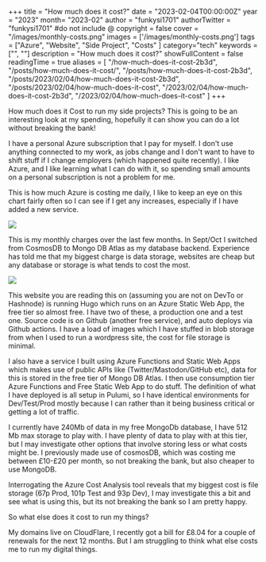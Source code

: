 +++
title = "How much does it cost?"
date = "2023-02-04T00:00:00Z"
year = "2023"
month= "2023-02"
author = "funkysi1701"
authorTwitter = "funkysi1701" #do not include @
copyright = false
cover = "/images/monthly-costs.png"
images = ['/images/monthly-costs.png']
tags = ["Azure", "Website", "Side Project", "Costs" ]
category="tech"
keywords = ["", ""]
description = "How much does it cost?"
showFullContent = false
readingTime = true
aliases = [
    "/how-much-does-it-cost-2b3d",
    "/posts/how-much-does-it-cost/",
    "/posts/how-much-does-it-cost-2b3d",
    "/posts/2023/02/04/how-much-does-it-cost-2b3d",
    "/posts/2023/02/04/how-much-does-it-cost",
    "/2023/02/04/how-much-does-it-cost-2b3d",
    "/2023/02/04/how-much-does-it-cost"
]
+++

How much does it Cost to run my side projects? This is going to be an interesting look at my spending, hopefully it can show you can do a lot without breaking the bank!

I have a personal Azure subscription that I pay for myself. I don't use anything connected to my work, as jobs change and I don't want to have to shift stuff if I change employers (which happened quite recently). I like Azure, and I like learning what I can do with it, so spending small amounts on a personal subscription is not a problem for me.

This is how much Azure is costing me daily, I like to keep an eye on this chart fairly often so I can see if I get any increases, especially if I have added a new service.

![](/images/daily-costs.png)

This is my monthly charges over the last few months. In Sept/Oct I switched from CosmosDB to Mongo DB Atlas as my database backend. Experience has told me that my biggest charge is data storage, websites are cheap but any database or storage is what tends to cost the most.

![](/images/monthly-costs.png)

This website you are reading this on (assuming you are not on DevTo or Hashnode) is running Hugo which runs on an Azure Static Web App, the free tier so almost free. I have two of these, a production one and a test one. Source code is on Github (another free service), and auto deploys via Github actions. I have a load of images which I have stuffed in blob storage from when I used to run a wordpress site, the cost for file storage is minimal.

I also have a service I built using Azure Functions and Static Web Apps which makes use of public APIs like (Twitter/Mastodon/GitHub etc), data for this is stored in the free tier of Mongo DB Atlas. I then use consumption tier Azure Functions and Free Static Web App to do stuff. The definition of what I have deployed is all setup in Pulumi, so I have identical environments for Dev/Test/Prod mostly because I can rather than it being business critical or getting a lot of traffic. 

I currently have 240Mb of data in my free MongoDb database, I have 512 Mb max storage to play with. I have plenty of data to play with at this tier, but I may investigate other options that involve storing less or what costs might be. I previously made use of cosmosDB, which was costing me between £10-£20 per month, so not breaking the bank, but also cheaper to use MongoDB.

Interrogating the Azure Cost Analysis tool reveals that my biggest cost is file storage (67p Prod, 101p Test and 93p Dev), I may investigate this a bit and see what is using this, but its not breaking the bank so I am pretty happy.

So what else does it cost to run my things?

My domains live on CloudFlare, I recently got a bill for £8.04 for a couple of renewals for the next 12 months. But I am struggling to think what else costs me to run my digital things.
